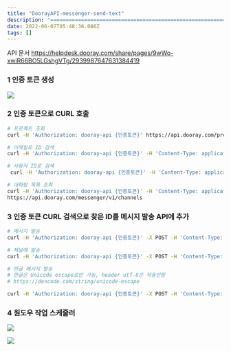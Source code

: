 ```yaml
---
title: "DoorayAPI-messenger-send-text"
description: "================================================================https&#x3A;helpdesk.dooray.comsharepages9wWo-xwiR66BO5LGshgVTg293998764763138441"
date: 2022-06-07T05:48:36.086Z
tags: []
---
```

API 문서
https://helpdesk.dooray.com/share/pages/9wWo-xwiR66BO5LGshgVTg/2939987647631384419


### 1 인증 토큰 생성
![](/velogimages/caf0cd76-11ec-4dbb-9234-5626cbb61fe3-image.png)

### 2 인증 토큰으로 CURL 호출
```bash
# 프로젝트 조회
curl -H 'Authorization: dooray-api {인증토큰}' https://api.dooray.com/project/v1/projects/3183341111111110182

# 이메일로 ID 검색 
curl -H 'Authorization: dooray-api {인증토큰}' -H 'Content-Type: application/json' https://api.dooray.com/common/v1/members?externalEmailAddresses=email@company.com&page=0&size=20

# 사용자 ID로 검색
 curl -H 'Authorization: dooray-api {인증토큰}' -H 'Content-Type: application/json' https://api.dooray.com/common/v1/members?userCode=사용자ID

# 대화방 목록 조회
curl -H 'Authorization: dooray-api {인증토큰}' -H 'Content-Type: application/json'
https://api.dooray.com/messenger/v1/channels
```

### 3 인증 토큰 CURL 검색으로 찾은 ID를 메시지 발송 API에 추가
```bash
# 메시지 발송 
curl -H 'Authorization: dooray-api {인증토큰}' -X POST -H 'Content-Type: application/json' -d '{"text":"hello world","organizationMemberId":"3051342344554254793"}' https://api.dooray.com/messenger/v1/channels/direct-send

# 채널에 발송
curl -H 'Authorization: dooray-api {인증토큰}' -X POST -H 'Content-Type: application/json' -d '{"text":"hello world"}' https://api.dooray.com/messenger/v1/channels/319011111164957344/logs

# 한글 메시지 발송
# 한글은 Unicode escape로만 가능, header utf-8은 작동안함
# https://dencode.com/string/unicode-escape

curl -H 'Authorization: dooray-api {인증토큰}' -X POST -H 'Content-Type: application/json' -d '{"text":"\u005B\uC790\uB3D9\uBC1C\uC1A1\u005D\u0020\uC8FC\uAC04\uBCF4\uACE0\u0020\u0031\u0030\uC2DC\uAE4C\uC9C0\u0020\uCD5C\uC2E0\uD654\u0020\uBD80\uD0C1\uB4DC\uB824\uC694\u0021"}' https://api.dooray.com/messenger/v1/channels/{projectId}/logs
```

### 4 원도우 작업 스케줄러
![](/velogimages/599f07f5-de13-465b-8570-b1dd5a3933f1-image.png)

![](/velogimages/ef698752-30e5-493b-9cdd-8db8b1e53621-image.png)
